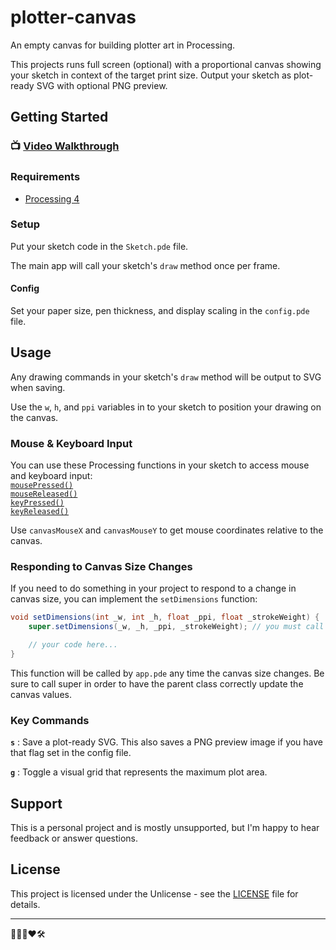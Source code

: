 # plotter-canvas

An empty canvas for building plotter art in Processing.

This projects runs full screen (optional) with a proportional canvas showing your sketch in context of the target print size. Output your sketch as plot-ready SVG with optional PNG preview.

## Getting Started

### 📺 [Video Walkthrough](https://youtu.be/P2iipcsJoCA)

### Requirements

- [Processing 4](https://processing.org/download)

### Setup

Put your sketch code in the `Sketch.pde` file.

The main app will call your sketch's `draw` method once per frame.

#### Config

Set your paper size, pen thickness, and display scaling in the `config.pde` file.

## Usage

Any drawing commands in your sketch's `draw` method will be output to SVG when saving.

Use the `w`, `h`, and `ppi` variables in to your sketch to position your drawing on the canvas.

### Mouse & Keyboard Input

You can use these Processing functions in your sketch to access mouse and keyboard input:  
[`mousePressed()`](https://processing.org/reference/mousePressed_.html)  
[`mouseReleased()`](https://processing.org/reference/mouseReleased_.html)  
[`keyPressed()`](https://processing.org/reference/keyPressed_.html)  
[`keyReleased()`](https://processing.org/reference/keyReleased_.html)

Use `canvasMouseX` and `canvasMouseY` to get mouse coordinates relative to the canvas.

### Responding to Canvas Size Changes

If you need to do something in your project to respond to a change in canvas size, you can implement the `setDimensions` function:

```java
void setDimensions(int _w, int _h, float _ppi, float _strokeWeight) {
	super.setDimensions(_w, _h, _ppi, _strokeWeight); // you must call super

	// your code here...
}
```

This function will be called by `app.pde` any time the canvas size changes. Be sure to call super in order to have the parent class correctly update the canvas values.

### Key Commands

**`s`** : Save a plot-ready SVG. This also saves a PNG preview image if you have that flag set in the config file.

**`g`** : Toggle a visual grid that represents the maximum plot area.

## Support

This is a personal project and is mostly unsupported, but I'm happy to hear feedback or answer questions.

## License

This project is licensed under the Unlicense - see the [LICENSE](LICENSE) file for details.

---

👨🏻‍🦲❤️🛠
